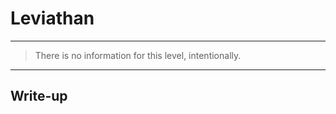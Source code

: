 # Leviathan

------------
>There is no information for this level, intentionally.
------------

## Write-up
